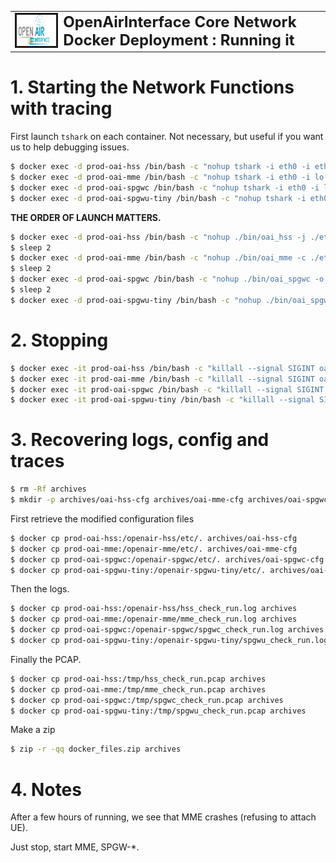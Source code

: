 <table style="border-collapse: collapse; border: none;">
  <tr style="border-collapse: collapse; border: none;">
    <td style="border-collapse: collapse; border: none;">
      <a href="http://www.openairinterface.org/">
         <img src="./images/oai_final_logo.png" alt="" border=3 height=50 width=150>
         </img>
      </a>
    </td>
    <td style="border-collapse: collapse; border: none; vertical-align: center;">
      <b><font size = "5">OpenAirInterface Core Network Docker Deployment : Running it</font></b>
    </td>
  </tr>
</table>

# 1. Starting the Network Functions with tracing #

First launch `tshark` on each container. Not necessary, but useful if you want us to help debugging issues.

```bash
$ docker exec -d prod-oai-hss /bin/bash -c "nohup tshark -i eth0 -i eth1 -w /tmp/hss_check_run.pcap 2>&1 > /dev/null"
$ docker exec -d prod-oai-mme /bin/bash -c "nohup tshark -i eth0 -i lo:s10 -w /tmp/mme_check_run.pcap 2>&1 > /dev/null"
$ docker exec -d prod-oai-spgwc /bin/bash -c "nohup tshark -i eth0 -i lo:p5c -i lo:s5c -w /tmp/spgwc_check_run.pcap 2>&1 > /dev/null"
$ docker exec -d prod-oai-spgwu-tiny /bin/bash -c "nohup tshark -i eth0 -w /tmp/spgwu_check_run.pcap 2>&1 > /dev/null"
```

**THE ORDER OF LAUNCH MATTERS.**

```bash
$ docker exec -d prod-oai-hss /bin/bash -c "nohup ./bin/oai_hss -j ./etc/hss_rel14.json --reloadkey true > hss_check_run.log 2>&1"
$ sleep 2
$ docker exec -d prod-oai-mme /bin/bash -c "nohup ./bin/oai_mme -c ./etc/mme.conf > mme_check_run.log 2>&1"
$ sleep 2
$ docker exec -d prod-oai-spgwc /bin/bash -c "nohup ./bin/oai_spgwc -o -c ./etc/spgw_c.conf > spgwc_check_run.log 2>&1"
$ sleep 2
$ docker exec -d prod-oai-spgwu-tiny /bin/bash -c "nohup ./bin/oai_spgwu -o -c ./etc/spgw_u.conf > spgwu_check_run.log 2>&1"
```

# 2. Stopping #

```bash
$ docker exec -it prod-oai-hss /bin/bash -c "killall --signal SIGINT oai_hss tshark"
$ docker exec -it prod-oai-mme /bin/bash -c "killall --signal SIGINT oai_mme tshark"
$ docker exec -it prod-oai-spgwc /bin/bash -c "killall --signal SIGINT oai_spgwc tshark"
$ docker exec -it prod-oai-spgwu-tiny /bin/bash -c "killall --signal SIGINT oai_spgwu tshark"
```

# 3. Recovering logs, config and traces #

```bash
$ rm -Rf archives
$ mkdir -p archives/oai-hss-cfg archives/oai-mme-cfg archives/oai-spgwc-cfg archives/oai-spgwu-cfg
```

First retrieve the modified configuration files

```bash
$ docker cp prod-oai-hss:/openair-hss/etc/. archives/oai-hss-cfg
$ docker cp prod-oai-mme:/openair-mme/etc/. archives/oai-mme-cfg
$ docker cp prod-oai-spgwc:/openair-spgwc/etc/. archives/oai-spgwc-cfg
$ docker cp prod-oai-spgwu-tiny:/openair-spgwu-tiny/etc/. archives/oai-spgwu-cfg
```

Then the logs.

```bash
$ docker cp prod-oai-hss:/openair-hss/hss_check_run.log archives
$ docker cp prod-oai-mme:/openair-mme/mme_check_run.log archives
$ docker cp prod-oai-spgwc:/openair-spgwc/spgwc_check_run.log archives
$ docker cp prod-oai-spgwu-tiny:/openair-spgwu-tiny/spgwu_check_run.log archives
```

Finally the PCAP.

```bash
$ docker cp prod-oai-hss:/tmp/hss_check_run.pcap archives
$ docker cp prod-oai-mme:/tmp/mme_check_run.pcap archives
$ docker cp prod-oai-spgwc:/tmp/spgwc_check_run.pcap archives
$ docker cp prod-oai-spgwu-tiny:/tmp/spgwu_check_run.pcap archives
```

Make a zip

```bash
$ zip -r -qq docker_files.zip archives
```

# 4. Notes

After a few hours of running, we see that MME crashes (refusing to attach UE).

Just stop, start MME, SPGW-*.

